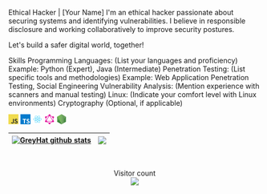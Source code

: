 
Ethical Hacker | [Your Name] <i class="fas fa-user-secret"></i>
I'm an ethical hacker  <i class="fas fa-bug"></i>  passionate about securing systems and identifying vulnerabilities.  <i class="fas fa-lock"></i>  I believe in responsible disclosure and working collaboratively to improve security postures.  <i class="fas fa-handshake"></i>

Let's build a safer digital world, together!

Skills <i class="fas fa-briefcase"></i>
Programming Languages: (List your languages and proficiency) <i class="fas fa-code"></i>
Example: Python (Expert), Java (Intermediate)
Penetration Testing: <i class="fas fa-hammer"></i> (List specific tools and methodologies)
Example: Web Application Penetration Testing, Social Engineering
Vulnerability Analysis: <i class="fas fa-binoculars"></i> (Mention experience with scanners and manual testing)
Linux: <i class="fas fa-tux"></i> (Indicate your comfort level with Linux environments)
Cryptography (Optional, if applicable) <i class="fas fa-lock-open"></i>

<code><img height="20" alt="javascript" src="https://raw.githubusercontent.com/github/explore/80688e429a7d4ef2fca1e82350fe8e3517d3494d/topics/javascript/javascript.png"></code>
<code><img height="20" alt="typescript" src="https://raw.githubusercontent.com/github/explore/80688e429a7d4ef2fca1e82350fe8e3517d3494d/topics/typescript/typescript.png"></code>
<code><img height="20" alt="react" src="https://raw.githubusercontent.com/github/explore/80688e429a7d4ef2fca1e82350fe8e3517d3494d/topics/react/react.png"></code>
<code><img height="20" alt="graphql" src="https://raw.githubusercontent.com/github/explore/5c058a388828bb5fde0bcafd4bc867b5bb3f26f3/topics/graphql/graphql.png"></code>
<code><img height="20" alt="nodejs" src="https://raw.githubusercontent.com/github/explore/80688e429a7d4ef2fca1e82350fe8e3517d3494d/topics/nodejs/nodejs.png"></code>    


| <a href="https://github.com/dchemwetich/github-readme-stats"><img align="center" src="https://github-readme-stats.vercel.app/api?username=dchemwetich&show_icons=true&include_all_commits=true&theme=buefy&hide_border=true" alt="GreyHat github stats" /></a> | <a href="https://github.com/dchemwetich/github-readme-stats"><img align="center" src="https://github-readme-stats.vercel.app/api/top-langs/?username=dchemwetich&layout=compact&theme=buefy&hide_border=true" /></a> |
| ------------- | ------------- |

<br />

<p align="center"> 
  Visitor count<br>
  <img src="https://profile-counter.glitch.me/dchemwetich/count.svg" />
</p>
